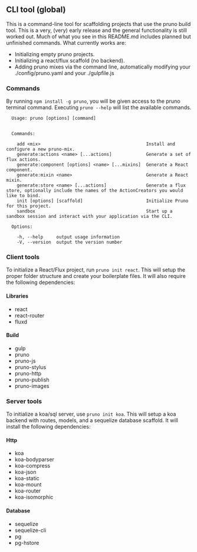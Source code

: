 ## CLI tool (global)
This is a command-line tool for scaffolding projects that use the pruno build tool. This is a very, (very) early release and the general functionality is still worked out. Much of what you see in this README.md includes planned but unfinished commands. What currently works are:

- Initializing empty pruno projects.
- Initializing a react/flux scaffold (no backend).
- Adding pruno mixes via the command line, automatically modifying your ./config/pruno.yaml and your ./gulpfile.js

### Commands
By running `npm install -g pruno`, you will be given access to the pruno terminal command.
Executing `pruno --help` will list the available commands.

```
  Usage: pruno [options] [command]


  Commands:

    add <mix>                                        Install and configure a new pruno-mix.
    generate:actions <name> [...actions]             Generate a set of flux actions.
    generate:component [options] <name> [...mixins]  Generate a React component.
    generate:mixin <name>                            Generate a React mixin.
    generate:store <name> [...actions]               Generate a flux store, optionally include the names of the ActionCreators you would like to bind.
    init [options] [scaffold]                        Initialize Pruno for this project.
    sandbox                                          Start up a sandbox session and interact with your application via the CLI.

  Options:

    -h, --help     output usage information
    -V, --version  output the version number
```

### Client tools

To initialize a React/Flux project, run `pruno init react`. This will setup the proper folder structure and create your boilerplate files. It will also require the following dependencies:

#### Libraries
- react
- react-router
- fluxd

#### Build
- gulp
- pruno
- pruno-js
- pruno-stylus
- pruno-http
- pruno-publish
- pruno-images

### Server tools

To initialize a koa/sql server, use `pruno init koa`. This will setup a koa backend with routes, models, and a sequelize database scaffold. It will install the following dependencies:

#### Http
- koa
- koa-bodyparser
- koa-compress
- koa-json
- koa-static
- koa-mount
- koa-router
- koa-isomorphic

#### Database
- sequelize
- sequelize-cli
- pg
- pg-hstore
